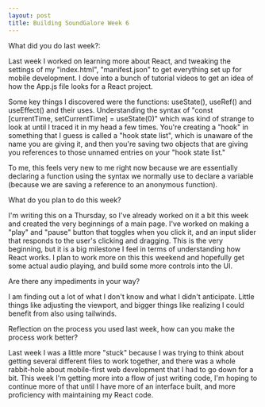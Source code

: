 ```yaml
---
layout: post
title: Building SoundGalore Week 6
---
```

What did you do last week?:

Last week I worked on learning more about React, and tweaking the settings of my "index.html", "manifest.json" to get everything set up for mobile development. I dove into a bunch of tutorial videos to get an idea of how the App.js file looks for a React project.

Some key things I discovered were the functions: useState(), useRef() and useEffect() and their uses. Understanding the syntax of "const [currentTime, setCurrentTime] = useState(0)" which was kind of strange to look at until I traced it in my head a few times. You're creating a "hook" in something that I guess is called a "hook state list", which is unaware of the name you are giving it, and then you're saving two objects that are giving you references to those unnamed entries on your "hook state list."

To me, this feels very new to me right now because we are essentially declaring a function using the syntax we normally use to declare a variable (because we are saving a reference to an anonymous function). 

What do you plan to do this week?

I'm writing this on a Thursday, so I've already worked on it a bit this week and created the very beginnings of a main page. I've worked on making a "play" and "pause" button that toggles when you click it, and an input slider that responds to the user's clicking and dragging. This is the very beginning, but it is a big milestone I feel in terms of understanding how React works. I plan to work more on this this weekend and hopefully get some actual audio playing, and build some more controls into the UI. 

Are there any impediments in your way?

I am finding out a lot of what I don't know and what I didn't anticipate. Little things like adjusting the viewport, and bigger things like realizing I could benefit from also using tailwinds. 

Reflection on the process you used last week, how can you make the process work better?

Last week I was a little more "stuck" because I was trying to think about getting several different files to work together, and there was a whole rabbit-hole about mobile-first web development that I had to go down for a bit. This week I'm getting more into a flow of just writing code, I'm hoping to continue more of that until I have more of an interface built, and more proficiency with maintaining my React code. 

